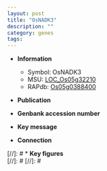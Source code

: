 ```yaml
---
layout: post
title: "OsNADK3"
description: ""
category: genes
tags: 
---
```


* **Information**  
    + Symbol: OsNADK3  
    + MSU: [LOC_Os05g32210](http://rice.plantbiology.msu.edu/cgi-bin/ORF_infopage.cgi?orf=LOC_Os05g32210)  
    + RAPdb: [Os05g0388400](http://rapdb.dna.affrc.go.jp/viewer/gbrowse_details/irgsp1?name=Os05g0388400)  

* **Publication**  

* **Genbank accession number**  

* **Key message**  

* **Connection**  

[//]: # * **Key figures**  
[//]: # 
[//]: # 
